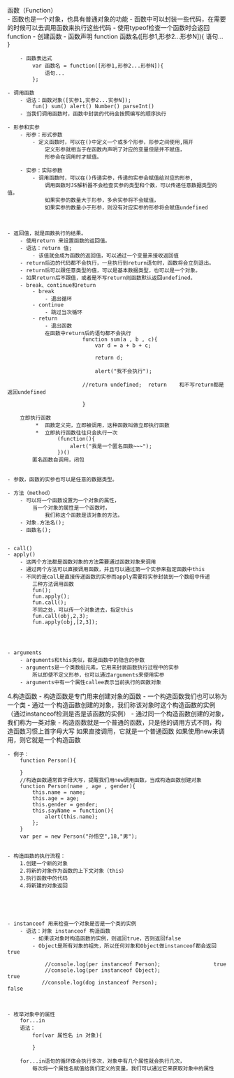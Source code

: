 函数（Function）	
	- 函数也是一个对象，也具有普通对象的功能
	- 函数中可以封装一些代码，在需要的时候可以去调用函数来执行这些代码
	- 使用typeof检查一个函数时会返回function
	- 创建函数
		- 函数声明
			function 函数名([形参1,形参2...形参N]){
				语句...
			}
		
		- 函数表达式
			var 函数名 = function([形参1,形参2...形参N]){
				语句...
			};
			
	- 调用函数
		- 语法：函数对象([实参1,实参2...实参N]);
			fun() sum() alert() Number() parseInt()
		- 当我们调用函数时，函数中封装的代码会按照编写的顺序执行

	- 形参和实参
		- 形参：形式参数
			- 定义函数时，可以在()中定义一个或多个形参，形参之间使用,隔开
				定义形参就相当于在函数内声明了对应的变量但是并不赋值，
				形参会在调用时才赋值。
				
		- 实参：实际参数
			- 调用函数时，可以在()传递实参，传递的实参会赋值给对应的形参,
				调用函数时JS解析器不会检查实参的类型和个数，可以传递任意数据类型的值。
				如果实参的数量大于形参，多余实参将不会赋值，
				如果实参的数量小于形参，则没有对应实参的形参将会赋值undefined
	
	
	
	- 返回值，就是函数执行的结果。
		- 使用return 来设置函数的返回值。
		- 语法：return 值;
			- 该值就会成为函数的返回值，可以通过一个变量来接收返回值
		- return后边的代码都不会执行，一旦执行到return语句时，函数将会立刻退出。
		- return后可以跟任意类型的值，可以是基本数据类型，也可以是一个对象。
		- 如果return后不跟值，或者是不写return则函数默认返回undefined。
		- break、continue和return
			- break
				- 退出循环
			- continue
				- 跳过当次循环
			- return
				- 退出函数   
				在函数中return后的语句都不会执行
							function sum(a , b , c){
				                var d = a + b + c;
				
				                return d;
				
				                alert("我不会执行");
				
				            //return undefined;  return    和不写return都是返回undefined
				                
			                }
				
		立即执行函数
		     * 	函数定义完，立即被调用，这种函数叫做立即执行函数
		     * 	立即执行函数往往只会执行一次			
					(function(){
		                alert("我是一个匿名函数~~~");
	                })()
			匿名函数自调用，闭包
				
				
	- 参数，函数的实参也可以是任意的数据类型。

	- 方法（method）
		- 可以将一个函数设置为一个对象的属性，
			当一个对象的属性是一个函数时，
				我们称这个函数是该对象的方法。
		- 对象.方法名();
		- 函数名();	


    - call()
	- apply()
		- 这两个方法都是函数对象的方法需要通过函数对象来调用
		- 通过两个方法可以直接调用函数，并且可以通过第一个实参来指定函数中this
		- 不同的是call是直接传递函数的实参而apply需要将实参封装到一个数组中传递
		    三种方法调用函数
		    fun();
		    fun.apply();
			fun.call();
			不同之处，可以传一个对象进去，指定this
			fun.call(obj,2,3);
			fun.apply(obj,[2,3]);
			
			
		
		
	- arguments
		- arguments和this类似，都是函数中的隐含的参数
		- arguments是一个类数组元素，它用来封装函数执行过程中的实参
			所以即使不定义形参，也可以通过arguments来使用实参
		- arguments中有一个属性callee表示当前执行的函数对象





4.构造函数
	- 构造函数是专门用来创建对象的函数
	- 一个构造函数我们也可以称为一个类
	- 通过一个构造函数创建的对象，我们称该对象时这个构造函数的实例（通过instanceof检测是否是该函数的实例）
	- 通过同一个构造函数创建的对象，我们称为一类对象
	- 构造函数就是一个普通的函数，只是他的调用方式不同，构造函数习惯上首字母大写
		如果直接调用，它就是一个普通函数
		如果使用new来调用，则它就是一个构造函数
		
	- 例子：
		function Person(){
		
		}
		//构造函数通常首字母大写，提醒我们用new调用函数，当成构造函数创建对象
		function Person(name , age , gender){
			this.name = name;
			this.age = age;
			this.gender = gender;
			this.sayName = function(){
				alert(this.name);
			};
		}				
		var per = new Person("孙悟空",18,"男");
		

	- 构造函数的执行流程：
		1.创建一个新的对象
		2.将新的对象作为函数的上下文对象（this）
		3.执行函数中的代码
		4.将新建的对象返回
		

		

		
	- instanceof 用来检查一个对象是否是一个类的实例
		- 语法：对象 instanceof 构造函数
			- 如果该对象时构造函数的实例，则返回true，否则返回false
			- Object是所有对象的祖先，所以任何对象和Object做instanceof都会返回true
			
            	//console.log(per instanceof Person);                 true
            	//console.log(per instanceof Object);		             true
               //console.log(dog instanceof Person);		             false
			
			
			
	- 枚举对象中的属性
		for...in
		语法：
			for(var 属性名 in 对象){
			
			}
			
		for...in语句的循环体会执行多次，对象中有几个属性就会执行几次，
			每次将一个属性名赋值给我们定义的变量，我们可以通过它来获取对象中的属性
				